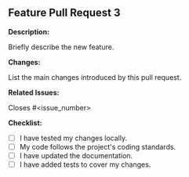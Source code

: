 ## Feature Pull Request 3

**Description:**

Briefly describe the new feature.

**Changes:**

List the main changes introduced by this pull request.

**Related Issues:**

Closes #<issue_number>

**Checklist:**

- [ ] I have tested my changes locally.
- [ ] My code follows the project's coding standards.
- [ ] I have updated the documentation.
- [ ] I have added tests to cover my changes.
